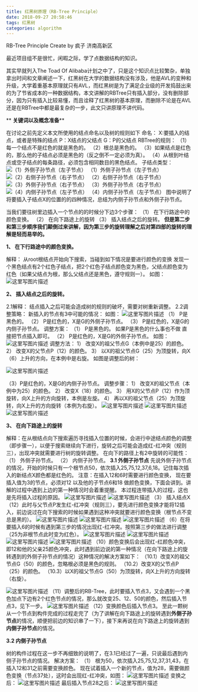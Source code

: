 ```yaml
---
title: 红黑树原理（RB-Tree Principle）
date: 2018-09-27 20:58:46
tags: 红黑树
categories: algorithm
---
```

RB-Tree Principle
          Create by 疯子 济南高新区

<!-- more -->
最近项目组不是很忙，闲暇之际，学了点数据结构的知识。

其实早就列入The Toad Of Alibaba计划之中了，只是这个知识点比较繁杂，单独拿出时间和文章阐述一下，红黑树在大学的数据结构没有涉及，他是AVL的变种和升级，大学着重基本原理就只有AVL，而红黑树是为了满足企业级的开发捣鼓出来的为了节省成本的一种数据结构，本文讲解的RBTree只有插入部分，没有删除部分，因为只有插入比较易懂，而且诠释了红黑树的基本原理，而删除不论是在AVL还是在RBTree中都是最复杂的一步，此文只讲原理不讲代码。

** **关键词以及概念准备****

在讨论之前先定义本文所使用的结点命名以及树的规则如下
命名：
X:要插入的结点，或者是特殊的结点
P：X结点的父结点
G：P的父结点
RBTree的规则：
（1）每一个结点不是红色的就是黑色的。
（2）根总是黑色的。
（3）如果结点是红色的，那么他的子结点必须是黑色的（反之倒不一定必须为真）。
（4）从根到叶结点或空子结点的每条路径，必须包含相同数目的黑色结点。
子结点类型：                                      
![（1）外侧子孙节点（左子节点）](2018-09-27/红黑树原理（RB-Tree-Principle）/20150408203244588.png)
（1）外侧子孙节点（左子节点）
![（2）右侧子孙节点（右子节点）](2018-09-27/红黑树原理（RB-Tree-Principle）/20150408203633846.png)
（2）右侧子孙节点（右子节点）
![（3）外侧子孙节点（右子节点）](2018-09-27/红黑树原理（RB-Tree-Principle）/20150408203845354.png)
（3）外侧子孙节点（右子节点）
![（4）内侧子孙节点（左子节点）](2018-09-27/红黑树原理（RB-Tree-Principle）/20150408203945008.png)
（4）内侧子孙节点（左子节点）
图中说明了将要插入子结点X的位置的的四种情况，总结为内侧子孙节点和外侧子孙节点。

当我们要往树里边插入一个节点的的时候分下边3个步骤：
（1）	在下行路途中的颜色变换。
（2）	在向下路途上的旋转
（3）	插入结点之后的旋转。
**但是第二步和第三步顺序我们颠倒过来讲解，因为第三步的旋转理解之后对第四部的旋转的理解是轻而易举的。**

**1、  在下行路途中的颜色变换。**

解释：
从root根结点开始向下搜索，当碰到如下情况是要进行颜色的变换
发现一个黑色结点有2个红色子结点，把2个红色子结点颜色变为黑色，父结点颜色变为红色（如果父结点为根，那么父结点还是黑色，遵守规则一）。
如图：
![这里写图片描述](2018-09-27/红黑树原理（RB-Tree-Principle）/20150408204314938.png)

**2、  插入结点之后的旋转。**

2.1解释：
结点插入之后可能会造成树的规则的破坏，需要对树重新调整。
2.2调整策略：
新插入的节点有3中可能的情况：
如图：
![这里写图片描述](2018-09-27/红黑树原理（RB-Tree-Principle）/20150408204407810.png)
（1）	P是黑色的。
（2）	P是红色的，X是G的外侧子孙节点。
（3）	P是红色的，X是G的内侧子孙节点。
调整方案：
（1）	P是黑色的。
如果P是黑色的什么事也不做 直接把节点插入即可。
（2）	P是红色的，X是G的外侧子孙节点。
如图：
![这里写图片描述](2018-09-27/红黑树原理（RB-Tree-Principle）/20150408204640811.png)
调整方法：
1）	改变X的祖父节点G（本例中是25）的颜色。
2）	改变X的父节点P（12）的颜色。
3）	以X的祖父节点G（25）为顶旋转，向X（6）上升的方向，在本例中是右旋。
如图是调整后的树：

![这里写图片描述](2018-09-27/红黑树原理（RB-Tree-Principle）/20150408204705104.png)

（3）P是红色的，X是G的内侧子孙节点。
调整步骤：
1）	改变X的祖父节点（本例中为25）的颜色。
2）	改变X（18）的颜色。
3）	用X的父节点P（12）作为顶旋转，向X上升的方向旋转，本例是左旋。
4）	再以X的祖父节点（25）为顶旋转，向X上升的方向旋转（本例为右旋）。
![这里写图片描述](2018-09-27/红黑树原理（RB-Tree-Principle）/20150408205236445.png)
![这里写图片描述](2018-09-27/红黑树原理（RB-Tree-Principle）/20150408205305524.png)
![这里写图片描述](2018-09-27/红黑树原理（RB-Tree-Principle）/20150408205302735.png)

**3、 在向下路途上的旋转**

解释：在从根结点向下搜索遍历寻找插入位置的时候，会进行中途结点颜色的调整（即步骤一），以便于搜索继续向下进行，旋转之后可能会造成红-红冲突（规则三），出现冲突就需要进行树的旋转调整。
在向下的路径上有2中旋转的可能性：
（1）	外侧子孙节点。
（2）	内侧子孙节点。
**3.1 外侧子孙节点**
先说外侧子孙节点的情况，开始的时候只有一个根节点50，依次插入25,75,12,37,6,18。记住每次插入的新结点X颜色都是红色的。
注意：在插入12和6时需要进行颜色变换， 现在要插入值为3的节点，必须对12 以及他的子节点6和18 做颜色变换，下面会讲到。讲解的过程中遇到上边的第一种情况时会着重提醒。
本过程连带插入的过程，这也是先将插入过程的原因。
![这里写图片描述](2018-09-27/红黑树原理（RB-Tree-Principle）/20150408205644723.png)
![这里写图片描述](2018-09-27/红黑树原理（RB-Tree-Principle）/20150408205803297.png)
（3）	插入结点X（12）此时与父节点P发生红-红冲突（规则三），要先进行颜色变换才能将12插入，前边说过在向下搜索的时候如果遇到这种冲突就要进行颜色变换（根节点不变总是黑的）。
![这里写图片描述](2018-09-27/红黑树原理（RB-Tree-Principle）/20150408205801210.png)
![这里写图片描述](2018-09-27/红黑树原理（RB-Tree-Principle）/20150408205914043.png)
![这里写图片描述](20150408205951093.png)
（6）在将要插入6的时候有遇到第三步的情况出现红-红冲突。按照第三步的做法进行调整（25为非根节点此时变为红色）。
![这里写图片描述](2018-09-27/红黑树原理（RB-Tree-Principle）/20150408210000659.png)
![这里写图片描述](2018-09-27/红黑树原理（RB-Tree-Principle）/20150408210035104.png)
![这里写图片描述](2018-09-27/红黑树原理（RB-Tree-Principle）/20150408210154240.png)
![这里写图片描述](2018-09-27/红黑树原理（RB-Tree-Principle）/20150408210234332.png)
（10）颜色变换后会出现红-红颜色冲突，即12和他的父亲25颜色冲突，此时遇到前边说的第一种情况（在向下路途上的旋转遇到的外侧子孙节点的情况）这种情况的解决方案如下：
（10.1）改变X的祖父节点G（50）的颜色，忽略根必须是黑色的规则。
（10.2）改变X的父节点P（25）的颜色。
（10.3）以X的祖父节点G（50）为顶旋转，向X上升的方向旋转（右旋）。

![这里写图片描述](2018-09-27/红黑树原理（RB-Tree-Principle）/20150408210330149.png)
（11）调整后的RB-Tree，此时要插入节点3，又会遇到一个黑色加点下边有2个红色节点的情况，那么就改变25、12、50的颜色，然后插入节点3，见下一步。
![这里写图片描述](2018-09-27/红黑树原理（RB-Tree-Principle）/20150408210334661.png)
（12）变换颜色后插入节点3。
至此一颗树从一个节点到构件完成的过程走完了（为了讲解在向下路途上的旋转遇到**外侧子孙节点**的情况，顺便把前边的知识串了一下），接下来再说在向下路途上的旋转遇到**内侧子孙节点**的情况。

**3.2 内侧子孙节点**

树的构件过程在这一步不再细致的说明了，在3.1已经过了一遍，只说最后遇到内侧子孙节点的情况。
解决方案：
（1）
根为50，依次插入25,75,12,37,31,43，在插入12和31之前需要变换颜色。
现在试着插入一个新的节点，值为28，需要做颜色变换（节点37处），这时会出现红-红冲突，如图：
![这里写图片描述](2018-09-27/红黑树原理（RB-Tree-Principle）/20150408210511303.png)
变换之后：
![这里写图片描述](2018-09-27/红黑树原理（RB-Tree-Principle）/20150408210613578.png)
最后插入节点28之后：
![这里写图片描述](2018-09-27/红黑树原理（RB-Tree-Principle）/20150408210701252.png)

